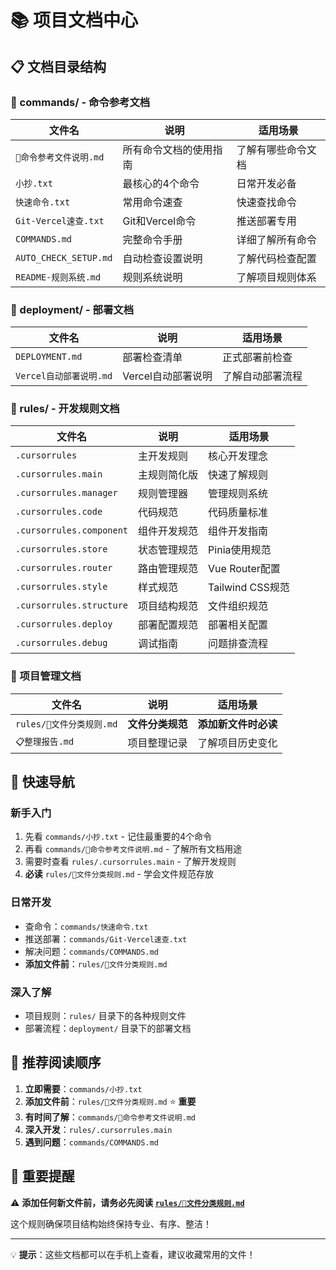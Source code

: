 # 📚 项目文档中心

## 📋 文档目录结构

### 🔨 commands/ - 命令参考文档

| 文件名                  | 说明                   | 适用场景           |
| ----------------------- | ---------------------- | ------------------ |
| `📖命令参考文件说明.md` | 所有命令文档的使用指南 | 了解有哪些命令文档 |
| `小抄.txt`              | 最核心的4个命令        | 日常开发必备       |
| `快速命令.txt`          | 常用命令速查           | 快速查找命令       |
| `Git-Vercel速查.txt`    | Git和Vercel命令        | 推送部署专用       |
| `COMMANDS.md`           | 完整命令手册           | 详细了解所有命令   |
| `AUTO_CHECK_SETUP.md`   | 自动检查设置说明       | 了解代码检查配置   |
| `README-规则系统.md`    | 规则系统说明           | 了解项目规则体系   |

### 🚀 deployment/ - 部署文档

| 文件名                  | 说明               | 适用场景         |
| ----------------------- | ------------------ | ---------------- |
| `DEPLOYMENT.md`         | 部署检查清单       | 正式部署前检查   |
| `Vercel自动部署说明.md` | Vercel自动部署说明 | 了解自动部署流程 |

### 📏 rules/ - 开发规则文档

| 文件名                   | 说明         | 适用场景         |
| ------------------------ | ------------ | ---------------- |
| `.cursorrules`           | 主开发规则   | 核心开发理念     |
| `.cursorrules.main`      | 主规则简化版 | 快速了解规则     |
| `.cursorrules.manager`   | 规则管理器   | 管理规则系统     |
| `.cursorrules.code`      | 代码规范     | 代码质量标准     |
| `.cursorrules.component` | 组件开发规范 | 组件开发指南     |
| `.cursorrules.store`     | 状态管理规范 | Pinia使用规范    |
| `.cursorrules.router`    | 路由管理规范 | Vue Router配置   |
| `.cursorrules.style`     | 样式规范     | Tailwind CSS规范 |
| `.cursorrules.structure` | 项目结构规范 | 文件组织规范     |
| `.cursorrules.deploy`    | 部署配置规范 | 部署相关配置     |
| `.cursorrules.debug`     | 调试指南     | 问题排查流程     |

### 📂 项目管理文档

| 文件名                    | 说明             | 适用场景             |
| ------------------------- | ---------------- | -------------------- |
| `rules/📏文件分类规则.md` | **文件分类规范** | **添加新文件时必读** |
| `📋整理报告.md`           | 项目整理记录     | 了解项目历史变化     |

## 🎯 快速导航

### 新手入门

1. 先看 `commands/小抄.txt` - 记住最重要的4个命令
2. 再看 `commands/📖命令参考文件说明.md` - 了解所有文档用途
3. 需要时查看 `rules/.cursorrules.main` - 了解开发规则
4. **必读** `rules/📏文件分类规则.md` - 学会文件规范存放

### 日常开发

- 查命令：`commands/快速命令.txt`
- 推送部署：`commands/Git-Vercel速查.txt`
- 解决问题：`commands/COMMANDS.md`
- **添加文件前**：`rules/📏文件分类规则.md`

### 深入了解

- 项目规则：`rules/` 目录下的各种规则文件
- 部署流程：`deployment/` 目录下的部署文档

## 📱 推荐阅读顺序

1. **立即需要**：`commands/小抄.txt`
2. **添加文件前**：`rules/📏文件分类规则.md` ⭐ **重要**
3. **有时间了解**：`commands/📖命令参考文件说明.md`
4. **深入开发**：`rules/.cursorrules.main`
5. **遇到问题**：`commands/COMMANDS.md`

## 🚨 重要提醒

⚠️ **添加任何新文件前，请务必先阅读 [`rules/📏文件分类规则.md`](rules/📏文件分类规则.md)**

这个规则确保项目结构始终保持专业、有序、整洁！

---

💡 **提示**：这些文档都可以在手机上查看，建议收藏常用的文件！
